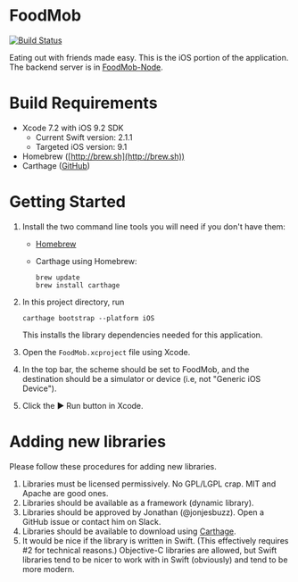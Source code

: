 # FoodMob
[![Build Status](https://travis-ci.org/FoodMob/FoodMob-iOS.svg?branch=master)](https://travis-ci.org/FoodMob/FoodMob-iOS)

Eating out with friends made easy.  This is the iOS portion of the application.  The backend server is in [FoodMob-Node](https://github.com/FoodMob/FoodMob-Node).

# Build Requirements
* Xcode 7.2 with iOS 9.2 SDK
    * Current Swift version: 2.1.1
    * Targeted iOS version: 9.1
* Homebrew ([http://brew.sh](http://brew.sh))
* Carthage ([GitHub](https://github.com/Carthage/Carthage))

# Getting Started
1. Install the two command line tools you will need if you don't have them:

    * [Homebrew](http://brew.sh)
    * Carthage using Homebrew:

        ```
        brew update
        brew install carthage
        ```

2. In this project directory, run

    ```
    carthage bootstrap --platform iOS
    ```
    
    This installs the library dependencies needed for this application.
3. Open the `FoodMob.xcproject` file using Xcode.
4. In the top bar, the scheme should be set to FoodMob, and the destination should be a simulator or device (i.e, not "Generic iOS Device").
5. Click the ▶️ Run button in Xcode.

# Adding new libraries
Please follow these procedures for adding new libraries.

1. Libraries must be licensed permissively.  No GPL/LGPL crap.  MIT and Apache are good ones.
2. Libraries should be available as a framework (dynamic library).
4. Libraries should be approved by Jonathan (@jonjesbuzz).  Open a GitHub issue or contact him on Slack.
5. Libraries should be available to download using [Carthage](https://github.com/Carthage/Carthage).
5. It would be nice if the library is written in Swift. (This effectively requires #2 for technical reasons.)  Objective-C libraries are allowed, but Swift libraries tend to be nicer to work with in Swift (obviously) and tend to be more modern.
